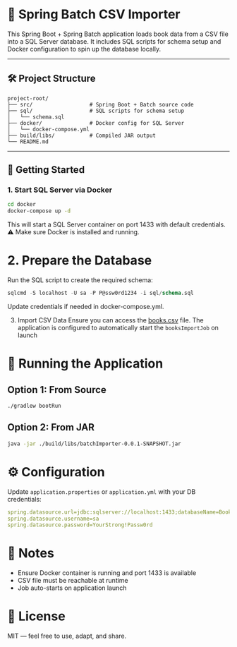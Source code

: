 # 📘 Spring Batch CSV Importer

This Spring Boot + Spring Batch application loads book data from a CSV file into a SQL Server database. It includes SQL scripts for schema setup and Docker configuration to spin up the database locally.

---

## 🛠 Project Structure

```
project-root/ 
├── src/                  # Spring Boot + Batch source code 
├── sql/                  # SQL scripts for schema setup 
│   └── schema.sql 
├── docker/               # Docker config for SQL Server 
│   └── docker-compose.yml 
├── build/libs/           # Compiled JAR output 
└── README.md
```

---

## 🚀 Getting Started

### 1. Start SQL Server via Docker

```bash
cd docker
docker-compose up -d
```

This will start a SQL Server container on port 1433 with default credentials.
⚠️ Make sure Docker is installed and running.


# 2. Prepare the Database
Run the SQL script to create the required schema:

```sql
sqlcmd -S localhost -U sa -P P@ssw0rd1234 -i sql/schema.sql
```

Update credentials if needed in docker-compose.yml.

3. Import CSV Data
Ensure you can access the [books.csv](https://gist.github.com/hhimanshu/d55d17b51e0a46a37b739d0f3d3e3c74/raw/5b9027cf7b1641546c1948caffeaa44129b7db63/books.csv) file.
The application is configured to automatically start the `booksImportJob` on launch



# 🧪 Running the Application
## Option 1: From Source
```batch
./gradlew bootRun
```

## Option 2: From JAR
```bash
java -jar ./build/libs/batchImporter-0.0.1-SNAPSHOT.jar
```

# ⚙️ Configuration
Update `application.properties` or `application.yml` with your DB credentials:
```yml
spring.datasource.url=jdbc:sqlserver://localhost:1433;databaseName=BooksDB
spring.datasource.username=sa
spring.datasource.password=YourStrong!Passw0rd
```

# 📂 Notes
- Ensure Docker container is running and port 1433 is available
- CSV file must be reachable at runtime
- Job auto-starts on application launch

# 📄 License
MIT — feel free to use, adapt, and share.
